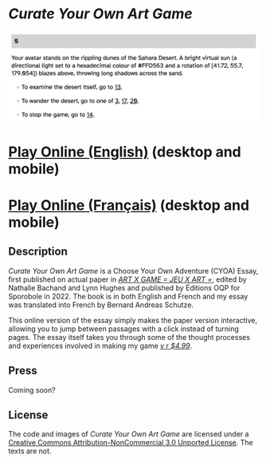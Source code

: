# *Curate Your Own Art Game*

![](images/curate-your-own-art-game-banner.png)

# [Play Online (English)](https://www.pippinbarr.com/curate-your-own-art-game/?lang=en) (desktop and mobile)

# [Play Online (Français)](https://www.pippinbarr.com/curate-your-own-art-game/?lang=fr) (desktop and mobile)

## Description

*Curate Your Own Art Game* is a Choose Your Own Adventure (CYOA) Essay, first published on actual paper in [*ART X GAME = JEU X ART =*](https://www.leslibraires.ca/livres/art-x-game-jeu-x-game-9782924589205.html), edited by Nathalie Bachand and Lynn Hughes and published by Éditions OQP for Sporobole in 2022. The book is in both English and French and my essay was translated into French by Bernard Andreas Schutze.

This online version of the essay simply makes the paper version interactive, allowing you to jump between passages with a click instead of turning pages. The essay itself takes you through some of the thought processes and experiences involved in making my game [*v r $4.99*](https://pippinbarr.com/v-r-4-99/info).

## Press

Coming soon?

## License

The code and images of *Curate Your Own Art Game* are licensed under a [Creative Commons Attribution-NonCommercial 3.0 Unported License](http://creativecommons.org/licenses/by-nc/3.0/). The texts are not.
